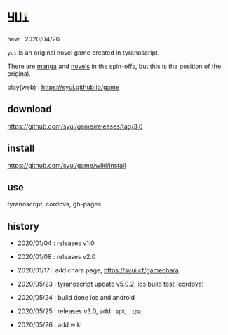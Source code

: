 <img src="./data/fgimage/logo.png" height="50" />

new : 2020/04/26

`yui` is an original novel game created in tyranoscript.

There are [manga](https://syui.github.io/manga) and [novels](https://syui.github.io/novel) in the spin-offs, but this is the position of the original.

play(web) : https://syui.github.io/game

## download

https://github.com/syui/game/releases/tag/3.0

## install

https://github.com/syui/game/wiki/install

## use

tyranoscript, cordova, gh-pages

## history

- 2020/01/04 : releases v1.0

- 2020/01/08 : releases v2.0

- 2020/01/17 : add chara page, https://syui.cf/gamechara

- 2020/05/23 : tyranoscript update v5.0.2, ios build test (cordova)

- 2020/05/24 : build done ios and android

- 2020/05/25 : releases v3.0, add `.apk`, `.ipa`

- 2020/05/26 : add wiki

